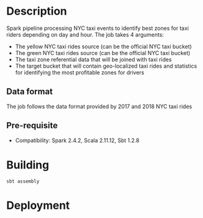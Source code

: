 
# Description

Spark pipeline processing NYC taxi events to identify best zones for taxi riders depending on day and hour. The job takes 4 arguments:
* The yellow NYC taxi rides source (can be the official NYC taxi bucket)
* The green NYC taxi rides source (can be the official NYC taxi bucket)
* The taxi zone referential data that will be joined with taxi rides
* The target bucket that will contain geo-localized taxi rides and statistics for identifying the most profitable zones for drivers

## Data format

The job follows the data format provided by 2017 and 2018 NYC taxi rides

## Pre-requisite

* Compatibility: Spark 2.4.2, Scala 2.11.12, Sbt 1.2.8


# Building


`sbt assembly`


# Deployment



